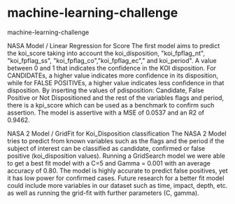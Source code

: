 # machine-learning-challenge
machine-learning-challenge

NASA Model / Linear Regression for Score 
The first model aims to predict the koi_score taking into account the koi_disposition, "koi_fpflag_nt", "koi_fpflag_ss", "koi_fpflag_co","koi_fpflag_ec"," and koi_period". 
A value between 0 and 1 that indicates the confidence in the KOI disposition. For CANDIDATEs, a higher value indicates more confidence in its disposition, while for FALSE POSITIVEs, a higher value indicates less confidence in that disposition. 
By inserting the values of pdisposition: Candidate, False Positive or Not Dispositioned and the rest of the variables flags and period, there is a kpi_score which can be used as a benchmark to confirm such assertion. 
The model is assertive with a MSE of 0.0537 and an R2 of 0.9462.


NASA 2 Model / GridFit for Koi_Disposition classification
The NASA 2 Model tries to predict from known variables such as the flags and the period if the subject of interest can be classified as candidate, confirmed or false positive (koi_disposition values).
Running a GridSearch model we were able to get a best fit model with a C=5 and Gamma = 0.001 with an average accuracy of 0.80. The model is highly accurate to predict false positives, yet it has low power for confirmed cases. Future research for a better fit model could include more variables in our dataset such as time, impact, depth, etc. as well as running the grid-fit with further parameters (C, gamma). 
